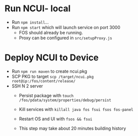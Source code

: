 # Run NCUI- local
- Run `npm install`...
- Run `npm start` which will launch service on port 3000
  - FOS should already be running.
  - Proxy can be configured in `src/setupProxy.js`
# Deploy NCUI to Device

- Run `npm run maven` to create ncui.pkg
- SCP PKG to target `scp /target/ncui.pkg root@ip:/fos/content/release/`
- SSH N 2 server
  - Persist package with `touch /fos/pdata/system/properties/debug/persist`
  - Kill services with `killall java fos fsui fsos fos-panel`
  
  - Restart OS and UI with `fsos && fsui`
  - This step may take about 20 minutes
  building history

